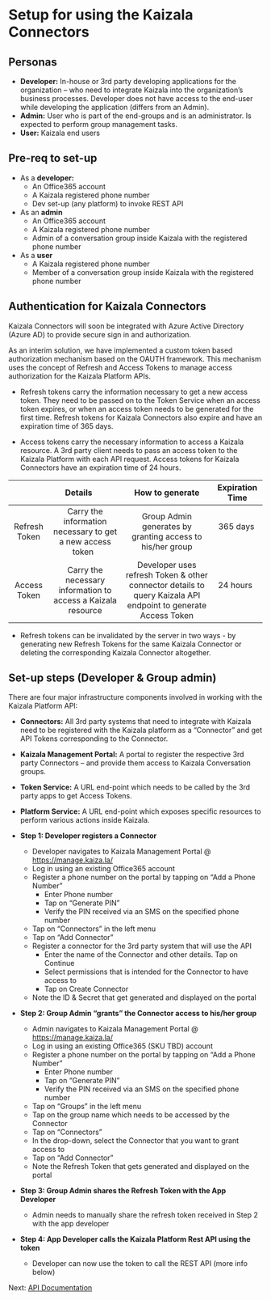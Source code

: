 # Setup for using the Kaizala Connectors

## Personas

*   **Developer:** In-house or 3rd party developing applications for the organization – who need to integrate Kaizala into the organization’s business processes. Developer does not have access to the end-user while developing the application (differs from an Admin).
*   **Admin:** User who is part of the end-groups and is an administrator. Is expected to perform group management tasks.
*   **User:** Kaizala end users

## Pre-req to set-up

*   As a **developer:**
    *   An Office365 account
    *   A Kaizala registered phone number
    *   Dev set-up (any platform) to invoke REST API
*   As an **admin**
    *   An Office365 account
    *   A Kaizala registered phone number
    *   Admin of a conversation group inside Kaizala with the registered phone number
*   As a **user**
    *   A Kaizala registered phone number
    *   Member of a conversation group inside Kaizala with the registered phone number

## Authentication for Kaizala Connectors

Kaizala Connectors will soon be integrated with Azure Active Directory (Azure AD) to provide secure sign in and authorization.

As an interim solution, we have implemented a custom token based authorization mechanism based on the OAUTH framework. This mechanism uses the concept of Refresh and Access Tokens
to manage access authorization for the Kaizala Platform APIs.

*   Refresh tokens carry the information necessary to get a new access token. They need to be passed on to the Token Service when an access token expires, or when an access token needs to be generated for the first time. Refresh tokens for Kaizala Connectors also expire and have an expiration time of 365 days. 

*   Access tokens carry the necessary information to access a Kaizala resource. A 3rd party client needs to pass an access token to the Kaizala Platform with each API request. Access tokens for Kaizala Connectors have an expiration time of 24 hours.




|              | Details           | How to generate   | Expiration Time    |
| :---: | :---: | :---: | :---: |
| Refresh Token  | Carry the information necessary to get a new access token     | Group Admin generates by granting access to his/her group   | 365 days           |
| Access Token   | Carry the necessary information to access a Kaizala resource  | Developer uses refresh Token & other connector details to query Kaizala API endpoint to generate Access Token    | 24 hours            |

*   Refresh tokens can be invalidated by the server in two ways - by generating new Refresh Tokens for the same Kaizala Connector or deleting the corresponding Kaizala Connector altogether.

## Set-up steps (Developer & Group admin)

There are four major infrastructure components involved in working with the Kaizala Platform API:

*   **Connectors:** All 3rd party systems that need to integrate with Kaizala need to be registered with the Kaizala platform as a “Connector” and get API Tokens corresponding to the Connector.
*   **Kaizala Management Portal:** A portal to register the respective 3rd party Connectors – and provide them access to Kaizala Conversation groups.
*   **Token Service:** A URL end-point which needs to be called by the 3rd party apps to get Access Tokens.
*   **Platform Service:** A URL end-point which exposes specific resources to perform various actions inside Kaizala.
*   **Step 1: Developer registers a Connector**

    *   Developer navigates to Kaizala Management Portal @ https://manage.kaiza.la/
    *   Log in using an existing Office365 account
    *   Register a phone number on the portal by tapping on “Add a Phone Number”
        *   Enter Phone number
        *   Tap on “Generate PIN”
        *   Verify the PIN received via an SMS on the specified phone number
    *   Tap on “Connectors” in the left menu
    *   Tap on “Add Connector”
    *   Register a connector for the 3rd party system that will use the API
        *   Enter the name of the Connector and other details. Tap on Continue
        *   Select permissions that is intended for the Connector to have access to
        *   Tap on Create Connector
    *   Note the ID & Secret that get generated and displayed on the portal

*   **Step 2: Group Admin “grants” the Connector access to his/her group**

    *   Admin navigates to Kaizala Management Portal @ https://manage.kaiza.la/
    *   Log in using an existing Office365 (SKU TBD) account
    *   Register a phone number on the portal by tapping on “Add a Phone Number”
        *   Enter Phone number
        *   Tap on “Generate PIN”
        *   Verify the PIN received via an SMS on the specified phone number
    *   Tap on “Groups” in the left menu
    *   Tap on the group name which needs to be accessed by the Connector
    *   Tap on “Connectors”
    *   In the drop-down, select the Connector that you want to grant access to
    *   Tap on “Add Connector”
    *   Note the Refresh Token that gets generated and displayed on the portal

*   **Step 3: Group Admin shares the Refresh Token with the App Developer**

    *   Admin needs to manually share the refresh token received in Step 2 with the app developer

*   **Step 4: App Developer calls the Kaizala Platform Rest API using the token**

    *   Developer can now use the token to call the REST API (more info below)


Next: [API Documentation](API.md)
